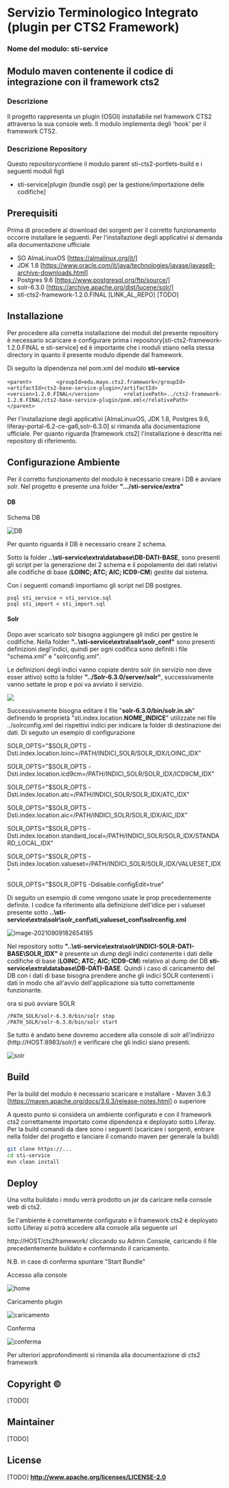 # Servizio Terminologico Integrato (plugin per CTS2 Framework) 
### Nome del modulo:  sti-service

## Modulo maven contenente il codice di integrazione con il framework cts2


### Descrizione
Il progetto rappresenta un plugin (OSGI) installabile nel framework CTS2 attraverso la sua console web. Il modulo implementa degli 'hook' per il framework CTS2.



### Descrizione Repository
Questo repositorycontiene il modulo parent sti-cts2-portlets-build e i seguenti moduli figli
- sti-service[plugin (bundle osgi) per la gestione/importazione delle codifiche]

  


## Prerequisiti
Prima di procedere al download dei sorgenti per il corretto funzionamento occorre installare le seguenti.
Per l'installazione degli applicativi si demanda alla documentazione ufficiale

- SO AlmaLinuxOS [https://almalinux.org/it/]
- JDK 1.8 [https://www.oracle.com/it/java/technologies/javase/javase8-archive-downloads.html]
- Postgres 9.6 [https://www.postgresql.org/ftp/source/]
- solr-6.3.0 [https://archive.apache.org/dist/lucene/solr/]
- sti-cts2-framework-1.2.0.FINAL [LINK_AL_REPO] [TODO]

  

## Installazione 
Per procedere alla corretta installazione dei moduli del presente repository è necessario scaricare e configurare prima i repository[sti-cts2-framework-1.2.0.FINAL e sti-service] ed è importante che i moduli stiano nella stessa directory in quanto il presente modulo dipende dal framework.

Di seguito la dipendenza nel pom.xml del modulo **sti-service**

​	`<parent>
​		<groupId>edu.mayo.cts2.framework</groupId>
​		<artifactId>cts2-base-service-plugin</artifactId>
​		<version>1.2.0.FINAL</version>
​		<relativePath>../cts2-framework-1.2.0.FINAL/cts2-base-service-plugin/pom.xml</relativePath>
​	</parent>`



Per l'installazione degli applicativi [AlmaLinuxOS, JDK 1.8, Postgres 9.6, liferay-portal-6.2-ce-ga6,solr-6.3.0] si rimanda alla documentazione ufficiale.
Per quanto riguarda [framework cts2] l'installazione è descritta nei repository di riferimento.



## Configurazione Ambiente

Per il corretto funzionamento del modulo è necessario creare i DB e avviare solr. Nel progetto è presente una folder **".../sti-service/extra"**

#### DB

Schema DB

![DB](screenshot/DB.png)



Per quanto riguarda il DB è necessario creare 2 schema. 

Sotto la folder  **..\sti-service\extra\database\DB-DATI-BASE**, sono presenti gli script per la generazione dei 2 schema e il popolamento dei dati relativi alle codifiche di base (**LOINC; ATC; AIC; ICD9-CM**) gestite dal sistema. 

Con i seguenti comandi importiamo gli script nel DB postgres.



```shell
psql sti_service < sti_service.sql
psql sti_import < sti_import.sql
```





#### Solr

Dopo aver scaricato solr bisogna aggiungere gli indici per gestire le codifiche. Nella folder **"..\sti-service\extra\solr\solr_conf\"** sono presenti definizioni degl'indici, quindi per ogni codifica sono definiti i file "schema.xml" e  "solrconfig.xml". 

Le definizioni degli indici vanno copiate dentro solr (in servizio non deve esser attivo) sotto la folder **"../Solr-6.3.0/server/solr\"**, successivamente vanno settate le prop e poi va avviato il servizio.





![](screenshot/path_definizione_indici.png)



Successivamente bisogna editare il file "**solr-6.3.0/bin/solr.in.sh**" definendo le proprietà "sti.index.location.**NOME_INDICE**" utilizzate nei file ../solrconfig.xml dei rispettivi indici per indicare la folder di destinazione dei dati. Di seguito un esempio di configurazione



SOLR_OPTS="$SOLR_OPTS -Dsti.index.location.loinc=/PATH/INDICI_SOLR/SOLR_IDX/LOINC_IDX"

SOLR_OPTS="$SOLR_OPTS -Dsti.index.location.icd9cm=/PATH/INDICI_SOLR/SOLR_IDX/ICD9CM_IDX"

SOLR_OPTS="$SOLR_OPTS -Dsti.index.location.atc=/PATH/INDICI_SOLR/SOLR_IDX/ATC_IDX"

SOLR_OPTS="$SOLR_OPTS -Dsti.index.location.aic=/PATH/INDICI_SOLR/SOLR_IDX/AIC_IDX"

SOLR_OPTS="$SOLR_OPTS -Dsti.index.location.standard_local=/PATH/INDICI_SOLR/SOLR_IDX/STANDARD_LOCAL_IDX"

SOLR_OPTS="$SOLR_OPTS -Dsti.index.location.valueset=/PATH/INDICI_SOLR/SOLR_IDX/VALUESET_IDX"

SOLR_OPTS="$SOLR_OPTS -Ddisable.configEdit=true"



Di seguito un esempio di come vengono usate le prop precedentemente definite. I codice fa riferimento alla definizione dell'idice per i valueset presente sotto **..\sti-service\extra\solr\solr_conf\sti_valueset_conf\solrconfig.xml**



![image-20210909182654185](screenshot/config_index.png)



Nel repository sotto  **"..\sti-service\extra\solr\INDICI-SOLR-DATI-BASE\SOLR_IDX"** è presente un dump degli indici contenente i dati delle codifiche di base (**LOINC; ATC; AIC; ICD9-CM**) relativo al dump del DB **sti-service\extra\database\DB-DATI-BASE**. Quindi i caso di caricamento del DB con i dati di base bisogna prendere anche gli indici SOLR contenenti i dati in modo che all'avvio dell'applicazione sia tutto correttamente funzionante.



ora si può avviare SOLR

```
/PATH_SOLR/solr-6.3.0/bin/solr stop
/PATH_SOLR/solr-6.3.0/bin/solr start
```



Se tutto è andato bene dovremo accedere alla console di solr all'indirizzo (http://HOST:8983/solr/) e verificare che gli indici siano presenti.

![solr](screenshot/solr.png)






## Build
Per la build del modulo è necessario scaricare e installare - Maven 3.6.3 [https://maven.apache.org/docs/3.6.3/release-notes.html] o superiore

A questo punto si considera un ambiente configurato e con il framework cts2 correttamente importato come dipendenza e deployato sotto Liferay.
Per la build  comandi da dare sono i seguenti (scaricare i sorgenti, entrare nella folder del progetto e lanciare il comando maven per generale la build)

```sh
git clone https://...
cd sti-service
mvn clean install
```



## Deploy

Una volta buildato i modu verrà prodotto un jar da caricare nella console web di cts2.

Se l'ambiente è correttamente configurato e il framework cts2 è deployato sotto Liferay si potrà accedere alla console alla seguente url

http://HOST/cts2framework/ cliccando su Admin Console, caricando il file precedentemente buildato e  confermando il caricamento.

N.B. in case di conferma spuntare "Start Bundle"



Accesso alla console

![home](screenshot/home.png)







Caricamento plugin

![caricamento](screenshot/caricamento.png)



Conferma

![conferma](screenshot/conferma.png)





Per ulteriori approfondimenti si rimanda alla documentazione di cts2 framework



## Copyright ©
 [TODO]

## Maintainer
 [TODO]


## License 
 [TODO]
**http://www.apache.org/licenses/LICENSE-2.0**
